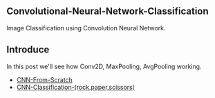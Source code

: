 ## Convolutional-Neural-Network-Classification
Image Classification using Convolution Neural Network.

## Introduce
In this post we'll see how Conv2D, MaxPooling, AvgPooling working.
* [CNN-From-Scratch](https://colab.research.google.com/drive/1cuYiHQ0RJg1BUZEO7K1xorzbZLZySKM2?usp=sharing)&nbsp;
* [CNN-Classification-(rock,paper,scissors)](https://colab.research.google.com/drive/1OY1p9ZySdLAgyceolU7Jt6CPWZG6qIYH?usp=sharing)&nbsp;
